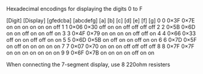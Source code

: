 Hexadecimal encodings for displaying the digits 0 to F

[Digit] [Display] [gfedcba] [abcdefg] [a] [b] [c] [d] [e] [f] [g]
0 0 0×3F  0×7E  on  on  on  on  on  on  off
1 1 0×06  0×30  off on  on  off off off off
2 2 0×5B  0×6D  on  on  off on  on  off on
3 3 0×4F  0×79  on  on  on  on  off off on
4 4 0×66  0×33  off on  on  off off on  on
5 5 0×6D  0×5B  on  off on  on  off on  on
6 6 0×7D  0×5F  on  off on  on  on  on  on
7 7 0×07  0×70  on  on  on  off off off off
8 8 0×7F  0×7F  on  on  on  on  on  on  on
9 9 0×6F  0×7B  on  on  on  on  off on  on

When connecting the 7-segment display, use 8 220ohm resisters